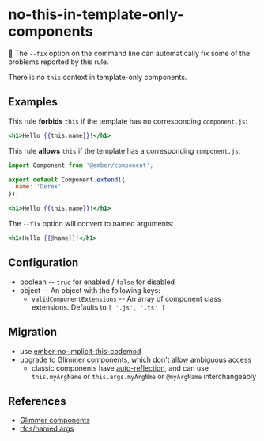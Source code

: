 # no-this-in-template-only-components

🔧 The `--fix` option on the command line can automatically fix some of the problems reported by this rule.

There is no `this` context in template-only components.

## Examples

This rule **forbids** `this` if the template has no corresponding `component.js`:

```hbs
<h1>Hello {{this.name}}!</h1>
```

This rule **allows** `this` if the template has a corresponding `component.js`:

```js
import Component from '@ember/component';

export default Component.extend({
  name: 'Derek'
});
```

```hbs
<h1>Hello {{this.name}}!</h1>
```

The `--fix` option will convert to named arguments:

```hbs
<h1>Hello {{@name}}!</h1>
```

## Configuration

* boolean -- `true` for enabled / `false` for disabled
* object -- An object with the following keys:
  * `validComponentExtensions` -- An array of component class extensions. Defaults to `[ '.js', '.ts' ]`

## Migration

* use [ember-no-implicit-this-codemod](https://github.com/ember-codemods/ember-no-implicit-this-codemod)
* [upgrade to Glimmer components](https://guides.emberjs.com/release/upgrading/current-edition/glimmer-components/), which don't allow ambiguous access
  * classic components have [auto-reflection](https://github.com/emberjs/rfcs/blob/master/text/0276-named-args.md#motivation), and can use `this.myArgName` or `this.args.myArgNme` or `@myArgName` interchangeably

## References

* [Glimmer components](https://guides.emberjs.com/release/upgrading/current-edition/glimmer-components/)
* [rfcs/named args](https://github.com/emberjs/rfcs/blob/master/text/0276-named-args.md#motivation)
